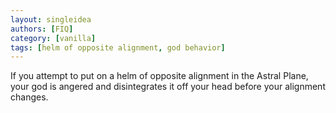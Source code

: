 ```yaml
---
layout: singleidea
authors: [FIQ]
category: [vanilla]
tags: [helm of opposite alignment, god behavior]
---
```

If you attempt to put on a helm of opposite alignment in the Astral Plane, your god is angered and disintegrates it off your head before your alignment changes.
